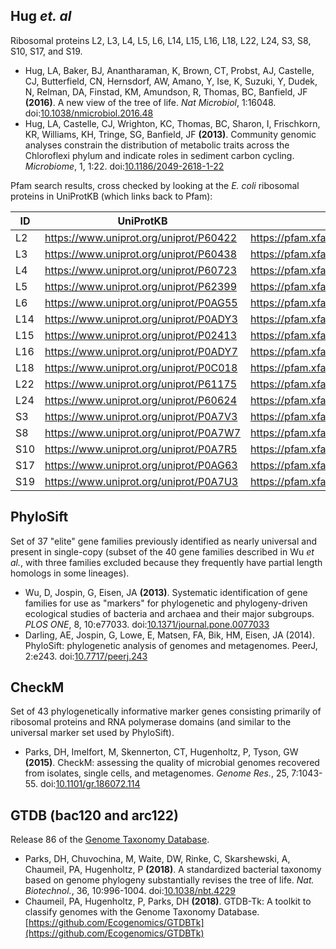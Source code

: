 ## Hug *et. al*

Ribosomal proteins L2, L3, L4, L5, L6, L14, L15, L16, L18, L22, L24, S3, S8, S10, S17, and S19.

- Hug, LA, Baker, BJ, Anantharaman, K, Brown, CT, Probst, AJ, Castelle, CJ, Butterfield, CN, Hernsdorf, AW, Amano, Y, Ise, K, Suzuki, Y, Dudek, N, Relman, DA, Finstad, KM, Amundson, R, Thomas, BC, Banfield, JF **(2016)**. A new view of the tree of life. *Nat Microbiol*, 1:16048. doi:[10.1038/nmicrobiol.2016.48](https://doi.org/10.1038/nmicrobiol.2016.48)
- Hug, LA, Castelle, CJ, Wrighton, KC, Thomas, BC, Sharon, I, Frischkorn, KR, Williams, KH, Tringe, SG, Banfield, JF **(2013)**. Community genomic analyses constrain the distribution of metabolic traits across the Chloroflexi phylum and indicate roles in sediment carbon cycling. *Microbiome*, 1, 1:22. doi:[10.1186/2049-2618-1-22](https://dx.doi.org/10.1186/2049-2618-1-22)

Pfam search results, cross checked by looking at the *E. coli* ribosomal proteins in UniProtKB (which links back to Pfam):

| ID | UniProtKB | Pfam |
| -- | -- | -- |
| L2 | https://www.uniprot.org/uniprot/P60422 | https://pfam.xfam.org/family/PF00181 |
| L3 | https://www.uniprot.org/uniprot/P60438 | https://pfam.xfam.org/family/PF00297 |
| L4 | https://www.uniprot.org/uniprot/P60723 |  https://pfam.xfam.org/family/PF00573 |
| L5 | https://www.uniprot.org/uniprot/P62399 | https://pfam.xfam.org/family/PF00281 |
| L6 | https://www.uniprot.org/uniprot/P0AG55 | https://pfam.xfam.org/family/PF00347 |
| L14 | https://www.uniprot.org/uniprot/P0ADY3 | https://pfam.xfam.org/family/PF00238 |
| L15 | https://www.uniprot.org/uniprot/P02413 | https://pfam.xfam.org/family/PF00828 |
| L16 | https://www.uniprot.org/uniprot/P0ADY7 | https://pfam.xfam.org/family/PF00252 |
| L18 | https://www.uniprot.org/uniprot/P0C018 | https://pfam.xfam.org/family/PF00861 |
| L22 | https://www.uniprot.org/uniprot/P61175 | https://pfam.xfam.org/family/PF00237 |
| L24 | https://www.uniprot.org/uniprot/P60624 | https://pfam.xfam.org/family/PF17136 |
| S3 | https://www.uniprot.org/uniprot/P0A7V3 | https://pfam.xfam.org/family/PF00189 |
| S8 | https://www.uniprot.org/uniprot/P0A7W7 | https://pfam.xfam.org/family/PF00410 |
| S10 | https://www.uniprot.org/uniprot/P0A7R5 | https://pfam.xfam.org/family/PF00338 |
| S17 | https://www.uniprot.org/uniprot/P0AG63 | https://pfam.xfam.org/family/PF00366 |
| S19 | https://www.uniprot.org/uniprot/P0A7U3 | https://pfam.xfam.org/family/PF00203 |


## PhyloSift

Set of 37 "elite" gene families previously identified as nearly universal and present in single-copy (subset of the 40 gene families described in Wu *et al.*, with three families excluded because they frequently have partial length homologs in some lineages).

- Wu, D, Jospin, G, Eisen, JA **(2013)**. Systematic identification of gene families for use as "markers" for phylogenetic and phylogeny-driven ecological studies of bacteria and archaea and their major subgroups. *PLOS ONE*, 8, 10:e77033. doi:[10.1371/journal.pone.0077033](https://dx.doi.org/10.1371/journal.pone.0077033)
- Darling, AE, Jospin, G, Lowe, E, Matsen, FA, Bik, HM, Eisen, JA (2014). PhyloSift: phylogenetic analysis of genomes and metagenomes. PeerJ, 2:e243. doi:[10.7717/peerj.243](https://dx.doi.org/10.7717/peerj.243)


## CheckM

Set of 43 phylogenetically informative marker genes consisting primarily of ribosomal proteins and RNA polymerase domains (and similar to the universal marker set used by PhyloSift).

- Parks, DH, Imelfort, M, Skennerton, CT, Hugenholtz, P, Tyson, GW **(2015)**. CheckM: assessing the quality of microbial genomes recovered from isolates, single cells, and metagenomes. *Genome Res.*, 25, 7:1043-55. doi:[10.1101/gr.186072.114](https://dx.doi.org/10.1101/gr.186072.114)


## GTDB (bac120 and arc122)

Release 86 of the [Genome Taxonomy Database](http://gtdb.ecogenomic.org/).

- Parks, DH, Chuvochina, M, Waite, DW, Rinke, C, Skarshewski, A, Chaumeil, PA, Hugenholtz, P **(2018)**. A standardized bacterial taxonomy based on genome phylogeny substantially revises the tree of life. *Nat. Biotechnol.*, 36, 10:996-1004. doi:[10.1038/nbt.4229](https://dx.doi.org/10.1038/nbt.4229)
- Chaumeil, PA, Hugenholtz, P, Parks, DH **(2018)**. GTDB-Tk: A toolkit to classify genomes with the Genome Taxonomy Database. [https://github.com/Ecogenomics/GTDBTk](https://github.com/Ecogenomics/GTDBTk)
